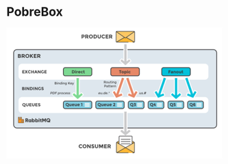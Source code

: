 # PobreBox

<img src="https://raw.githubusercontent.com/marcusrafael/distribution-platforms/master/assignment-02/images/exchanges-topic-fanout-direct.png">

